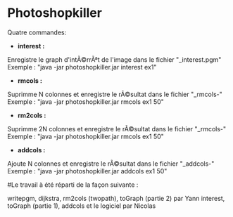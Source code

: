 # Photoshopkiller
Quatre commandes: 
- **interest <nom de fichier> :**

Enregistre le graph d'intÃ©rrÃªt de l'image dans le fichier "<nom du fichier>_interest.pgm"
Exemple : "java -jar photoshopkiller.jar interest ex1"

- **rmcols <nom de fichier> <nombre de colonnes> :**

Suprimme N colonnes et enregistre le rÃ©sultat dans le fichier "<nom du fichier>_rmcols-<nombre de colonnes>"
Exemple : "java -jar photoshopkiller.jar rmcols ex1 50"

- **rm2cols <nom de fichier> <nombre de colonnes> :**

Suprimme 2N colonnes et enregistre le rÃ©sultat dans le fichier "<nom du fichier>_rmcols-<nombre de colonnes>"
Exemple : "java -jar photoshopkiller.jar rmcols ex1 50"

- **addcols <nom de fichier> <nombre de colonnes> :**

Ajoute N colonnes et enregistre le rÃ©sultat dans le fichier "<nom du fichier>_addcols-<nombre de colonnes>"
Exemple : "java -jar photoshopkiller.jar addcols ex1 50"

#Le travail à été réparti de la façon suivante :

writepgm, dijkstra, rm2cols (twopath), toGraph (partie 2) par Yann
interest, toGraph (partie 1), addcols et le logiciel par Nicolas
